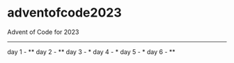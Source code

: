 # adventofcode2023

Advent of Code for 2023

---

day 1 - **
day 2 - **
day 3 - *
day 4 - *
day 5 - *
day 6 - **
